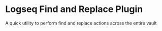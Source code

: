 # Logseq Find and Replace Plugin

A quick utility to perform find and replace actions across the entire vault